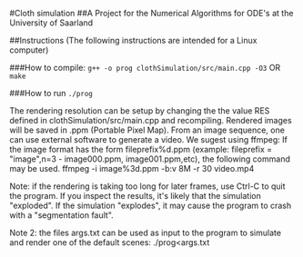 #Cloth simulation
##A Project for the Numerical Algorithms for ODE's at the University of Saarland


##Instructions
(The following instructions are intended for a Linux computer)

###How to compile:
```g++ -o prog clothSimulation/src/main.cpp -O3```
OR
```make```

###How to run
```./prog```


The rendering resolution can be setup by changing the the value RES defined in clothSimulation/src/main.cpp and recompiling.
Rendered images will be saved in .ppm (Portable Pixel Map).
From an image sequence, one can use external software to generate a video. We sugest using ffmpeg:
If the image format has the form fileprefix%<n>d.ppm (example: fileprefix = "image",n=3 - image000.ppm, image001.ppm,etc),
the following command may be used.
ffmpeg -i image%3d.ppm -b:v 8M -r 30 video.mp4


Note: if the rendering is taking too long for later frames, use Ctrl-C to quit the program.
 If you inspect the results, it's likely that the simulation "exploded".
 If the simulation "explodes", it may cause the program to crash with a "segmentation fault".

Note 2: the files args.txt can be used as input to the program to simulate and render one of the default scenes:
./prog<args.txt



